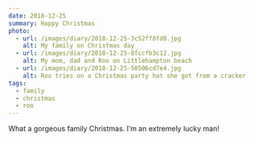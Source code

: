 ```yaml
---
date: 2018-12-25
summary: Happy Christmas
photo:
  - url: /images/diary/2018-12-25-3c52ff8fd8.jpg
    alt: My family on Christmas day
  - url: /images/diary/2018-12-25-8fccfb3c12.jpg
    alt: My mom, dad and Roo on Littlehampton beach
  - url: /images/diary/2018-12-25-50506cd7e4.jpg
    alt: Roo tries on a Christmas party hat she got from a cracker
tags:
  - family
  - christmas
  - roo
---
```

What a gorgeous family Christmas. I’m an extremely lucky man!